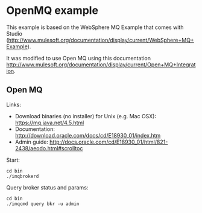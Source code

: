 OpenMQ example
====

This example is based on the WebSphere MQ Example that comes with Studio (http://www.mulesoft.org/documentation/display/current/WebSphere+MQ+Example).

It was modified to use Open MQ using this documentation http://www.mulesoft.org/documentation/display/current/Open+MQ+Integration.


Open MQ
----

Links:

*  Download binaries (no installer) for Unix (e.g. Mac OSX): https://mq.java.net/4.5.html
*  Documentation: http://download.oracle.com/docs/cd/E18930_01/index.htm
*  Admin guide: http://docs.oracle.com/cd/E18930_01/html/821-2438/aeodo.html#scrolltoc


Start:
```
cd bin
./imqbrokerd
```

Query broker status and params:
```
cd bin
./imqcmd query bkr -u admin
```
